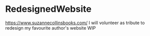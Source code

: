 # RedesignedWebsite
https://www.suzannecollinsbooks.com/
I will volunteer as tribute to redesign my favourite author's website
WIP 
